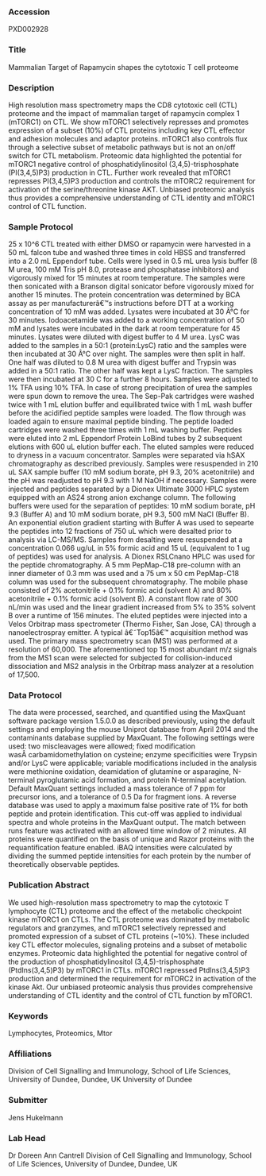 ### Accession
PXD002928

### Title
Mammalian Target of Rapamycin shapes the cytotoxic T cell proteome

### Description
High resolution mass spectrometry maps the CD8 cytotoxic cell (CTL) proteome and the impact of mammalian target of rapamycin complex 1 (mTORC1) on CTL. We show mTORC1 selectively represses and promotes expression of a subset (10%) of CTL proteins including key CTL effector and adhesion molecules and adaptor proteins. mTORC1 also controls flux through a selective subset of metabolic pathways but is not an on/off switch for CTL metabolism. Proteomic data highlighted the potential for mTORC1 negative control of phosphatidylinositol (3,4,5)-trisphosphate (PI(3,4,5)P3) production in CTL. Further work revealed that mTORC1 represses PI(3,4,5)P3 production and controls the mTORC2 requirement for activation of the serine/threonine kinase AKT. Unbiased proteomic analysis thus provides a comprehensive understanding of CTL identity and mTORC1 control of CTL function.

### Sample Protocol
25 x 10^6 CTL treated with either DMSO or rapamycin were harvested in a 50 mL falcon tube and washed three times in cold HBSS and transferred into a 2.0 mL Eppendorf tube. Cells were lysed in 0.5 mL urea lysis buffer (8 M urea, 100 mM Tris pH 8.0, protease and phosphatase inhibitors) and vigorously mixed for 15 minutes at room temperature. The samples were then sonicated with a Branson digital sonicator before vigorously mixed for another 15 minutes. The protein concentration was determined by BCA assay as per manufacturerâ€™s instructions before DTT at a working concentration of 10 mM was added. Lysates were incubated at 30 Â°C for 30 minutes. Iodoacetamide was added to a working concentration of 50 mM and lysates were incubated in the dark at room temperature for 45 minutes. Lysates were diluted with digest buffer to 4 M urea. LysC was added to the samples in a 50:1 (protein:LysC) ratio and  the samples were then incubated at 30 Â°C over night. The samples were then split in half. One half was diluted to 0.8 M urea with digest buffer and Trypsin was added in a 50:1 ratio. The other half was kept a LysC fraction. The samples were then incubated at 30 C for a further 8 hours. Samples were adjusted to 1% TFA using 10% TFA. In case of strong precipitation of urea the samples were spun down to remove the urea. The Sep-Pak cartridges were washed twice with 1 mL elution buffer and equilibrated twice with 1 mL wash buffer before the acidified peptide samples were loaded. The flow through was loaded again to ensure maximal peptide binding. The peptide loaded cartridges were washed three times with 1 mL washing buffer. Peptides were eluted into 2 mL Eppendorf Protein LoBind tubes by 2 subsequent elutions with 600 uL elution buffer each. The eluted samples were reduced to dryness in a vacuum concentrator. Samples were separated via hSAX chromatography as described previously. Samples were resuspended in 210 uL SAX sample buffer (10 mM sodium borate, pH 9.3, 20% acetonitrile) and the pH was readjusted to pH 9.3 with 1 M NaOH if necessary. Samples were injected and peptides separated by a Dionex Ultimate 3000 HPLC system equipped with an AS24 strong anion exchange column. The following buffers were used for the separation of peptides: 10 mM sodium borate, pH 9.3 (Buffer A) and 10 mM sodium borate, pH 9.3, 500 mM NaCl (Buffer B). An exponential elution gradient starting with Buffer A was used to sepearte the peptides into 12 fractions of 750 uL which were desalted prior to analysis via LC-MS/MS. Samples from desalting were resuspended at a concentration 0.066 ug/uL in 5% formic acid and 15 uL (equivalent to 1 ug of peptides) was used for analysis. A Dionex RSLCnano HPLC was used for the peptide chromatography. A 5 mm PepMap-C18 pre-column with an inner diameter of 0.3 mm was used and a 75 um x 50 cm PepMap-C18 column was used for the subsequent chromatography. The mobile phase consisted of 2% acetonitrile + 0.1% formic acid (solvent A) and 80% acetonitrile + 0.1% formic acid (solvent B). A constant flow rate of 300 nL/min was used and the linear gradient increased from 5% to 35% solvent B over a runtime of 156 minutes. The eluted peptides were injected into a Velos Orbitrap mass spectrometer (Thermo Fisher, San Jose, CA) through a nanoelectrospray emitter. A typical â€˜Top15â€™ acquisition method was used. The primary mass spectrometry scan (MS1) was performed at a resolution of 60,000. The aforementioned top 15 most abundant m/z signals from the MS1 scan were selected for subjected for collision-induced dissociation and MS2 analysis in the Orbitrap mass analyzer at a resolution of 17,500.

### Data Protocol
The data were processed, searched, and quantified using the MaxQuant software package version 1.5.0.0 as described previously, using the default settings and employing the mouse Uniprot database from April 2014 and the contaminants database supplied by MaxQuant. The following settings were used: two miscleavages were allowed; fixed modification wasÂ carbamidomethylation on cysteine; enzyme specificities were Trypsin and/or LysC were applicable; variable modifications included in the analysis were methionine oxidation, deamidation of glutamine or asparagine, N-terminal pyroglutamic acid formation, and protein N-terminal acetylation. Default MaxQuant settings included a mass tolerance of 7 ppm for precursor ions, and a tolerance of 0.5 Da for fragment ions. A reverse database was used to apply a maximum false positive rate of 1% for both peptide and protein identification. This cut-off was applied to individual spectra and whole proteins in the MaxQuant output. The match between runs feature was activated with an allowed time window of 2 minutes. All proteins were quantified on the basis of unique and Razor proteins with the requantification feature enabled. iBAQ intensities were calculated by dividing the summed peptide intensities for each protein by the number of theoretically observable peptides.

### Publication Abstract
We used high-resolution mass spectrometry to map the cytotoxic T lymphocyte (CTL) proteome and the effect of the metabolic checkpoint kinase mTORC1 on CTLs. The CTL proteome was dominated by metabolic regulators and granzymes, and mTORC1 selectively repressed and promoted expression of a subset of CTL proteins (~10%). These included key CTL effector molecules, signaling proteins and a subset of metabolic enzymes. Proteomic data highlighted the potential for negative control of the production of phosphatidylinositol (3,4,5)-trisphosphate (PtdIns(3,4,5)P3) by mTORC1 in CTLs. mTORC1 repressed PtdIns(3,4,5)P3 production and determined the requirement for mTORC2 in activation of the kinase Akt. Our unbiased proteomic analysis thus provides comprehensive understanding of CTL identity and the control of CTL function by mTORC1.

### Keywords
Lymphocytes, Proteomics, Mtor

### Affiliations
Division of Cell Signalling and Immunology, School of Life Sciences, University of Dundee, Dundee, UK
University of Dundee

### Submitter
Jens Hukelmann

### Lab Head
Dr Doreen Ann Cantrell
Division of Cell Signalling and Immunology, School of Life Sciences, University of Dundee, Dundee, UK


